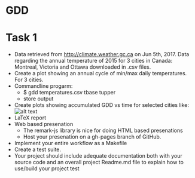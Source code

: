 # GDD

# Task 1
* Data retrieved from http://climate.weather.gc.ca on Jun 5th, 2017. Data regarding the annual temperature of 2015 for 3 cities in Canada: Montreal, Victoria and Ottawa downloaded in .csv files.
* Create a plot showing an annual cycle of min/max daily temperatures. For 3 cities.
* Commandline progarm:
  * $ gdd temperatures.csv tbase tupper
  * store output
* Create plots showing accumulated GDD vs time for selected cities like:  
![alt text](http://www.greatnorthwestwine.com/wp-content/uploads/2016/09/walla-walla-valley-gdd-9-1-16.jpg)
* LaTeX report
* Web based presenation
  * The remark-js library is nice for doing HTML based presenations
  * Host your presenation on a gh-pages branch of GitHub.
* Implement your entire workflow as a Makefile
* Create a test suite.
* Your project should include adequate documentation both with your source code and an overall project Readme.md file to explain how to use/build your project
test
